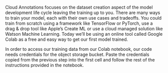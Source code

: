 

Cloud Annotations focuses on the dataset creation aspect of the model development life cycle leaving the training up to you. There are many ways to train your model, each with their own use cases and tradeoffs. You could train from scratch using a framework like TensorFlow or PyTorch, use a drag & drop tool like Apple’s Create ML or use a cloud managed solution like Watson Machine Learning.
Today we’ll be using an online tool called Google Colab as a free and easy way to get our first model trained.



In order to access our training 
data from our Colab notebook, our code needs credentials for the object storage bucket. 
Paste the credentials copied from the previous step into the first cell and follow the 
rest of the instructions provided in the notebook.
